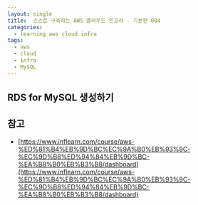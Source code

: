 ```yaml
---
layout: single
title:  스스로 구축하는 AWS 클라우드 인프라 - 기본편 004
categories: 
  - learning aws cloud infra
tags: 
  - aws
  - cloud
  - infra
  - MySQL
---
```


## RDS for MySQL 생성하기


## 참고
- [https://www.inflearn.com/course/aws-%ED%81%B4%EB%9D%BC%EC%9A%B0%EB%93%9C-%EC%9D%B8%ED%94%84%EB%9D%BC-%EA%B8%B0%EB%B3%B8/dashboard](https://www.inflearn.com/course/aws-%ED%81%B4%EB%9D%BC%EC%9A%B0%EB%93%9C-%EC%9D%B8%ED%94%84%EB%9D%BC-%EA%B8%B0%EB%B3%B8/dashboard)
